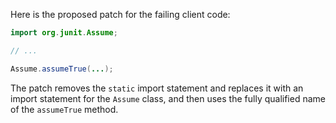 Here is the proposed patch for the failing client code:

```java
import org.junit.Assume;

// ...

Assume.assumeTrue(...);
```

The patch removes the `static` import statement and replaces it with an import statement for the `Assume` class, and then uses the fully qualified name of the `assumeTrue` method.